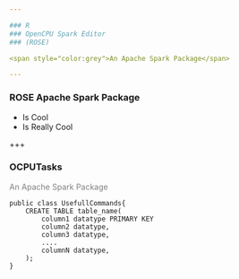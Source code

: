 ```yaml
---

### R
### OpenCPU Spark Editor
### (ROSE)

<span style="color:grey">An Apache Spark Package</span>

---
```


### ROSE Apache Spark Package

- Is Cool
- Is Really Cool

+++

### OCPUTasks

<span style="color:grey">An Apache Spark Package</span>

```
public class UsefullCommands{
    CREATE TABLE table_name(
        column1 datatype PRIMARY KEY
        column2 datatype,
        column3 datatype,
        ....
        columnN datatype,
    );
}
```